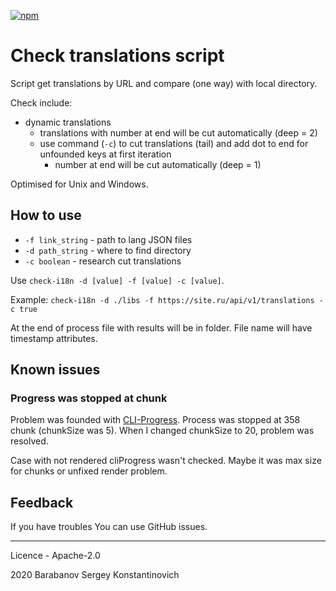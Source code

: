 [![npm](https://img.shields.io/npm/v/check-i18n)](https://www.npmjs.com/package/check-i18n)

# Check translations script

Script get translations by URL and compare (one way) with local directory.

Check include:
* dynamic translations
  * translations with number at end will be cut automatically (deep = 2)
  * use command (`-c`) to cut translations (tail) and add dot to end for unfounded keys at first iteration
    * number at end will be cut automatically (deep = 1)

Optimised for Unix and Windows.

## How to use

* `-f link_string` - path to lang JSON files
* `-d path_string` - where to find directory
* `-c boolean` - research cut translations

Use `check-i18n -d [value] -f [value] -c [value]`.

Example: `check-i18n -d ./libs -f https://site.ru/api/v1/translations -c true`

At the end of process file with results will be in folder.
File name will have timestamp attributes.

## Known issues

### Progress was stopped at chunk
Problem was founded with [CLI-Progress](https://www.npmjs.com/package/cli-progress#options-1). 
Process was stopped at 358 chunk (chunkSize was 5).
When I changed chunkSize to 20, problem was resolved.

Case with not rendered cliProgress wasn't checked.
Maybe it was max size for chunks or unfixed render problem.

## Feedback

If you have troubles You can use GitHub issues.

---

Licence - Apache-2.0

2020 Barabanov Sergey Konstantinovich 
